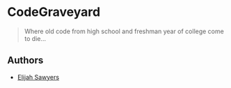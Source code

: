 # CodeGraveyard
> Where old code from high school and freshman year of college come to die...

## Authors
* [Elijah Sawyers](https://github.com/elijahsawyers)
